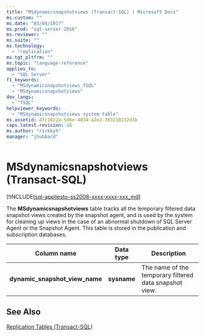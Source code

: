 ```yaml
---
title: "MSdynamicsnapshotviews (Transact-SQL) | Microsoft Docs"
ms.custom: ""
ms.date: "03/04/2017"
ms.prod: "sql-server-2016"
ms.reviewer: ""
ms.suite: ""
ms.technology: 
  - "replication"
ms.tgt_pltfrm: ""
ms.topic: "language-reference"
applies_to: 
  - "SQL Server"
f1_keywords: 
  - "MSdynamicsnapshotviews_TSQL"
  - "MSdynamicsnapshotviews"
dev_langs: 
  - "TSQL"
helpviewer_keywords: 
  - "MSdynamicsnapshotviews system table"
ms.assetid: 4fc1822a-5d6e-4034-a2e2-363210232d3b
caps.latest.revision: 26
ms.author: "rickbyh"
manager: "jhubbard"
---
```

# MSdynamicsnapshotviews (Transact-SQL)
[!INCLUDE[tsql-appliesto-ss2008-xxxx-xxxx-xxx_md](../../../a9retired/includes/tsql-appliesto-ss2008-xxxx-xxxx-xxx-md.md)]

  The **MSdynamicsnapshotviews** table tracks all the temporary filtered data snapshot views created by the snapshot agent, and is used by the system for cleaning up views in the case of an abnormal shutdown of SQL Server Agent or the Snapshot Agent. This table is stored in the publication and subscription databases.  
  
|Column name|Data type|Description|  
|-----------------|---------------|-----------------|  
|**dynamic_snapshot_view_name**|**sysname**|The name of the temporary filtered data snapshot view.|  
  
## See Also  
 [Replication Tables &#40;Transact-SQL&#41;](../../../relational-databases/reference/system-tables/replication-tables-transact-sql.md)  
  
  
